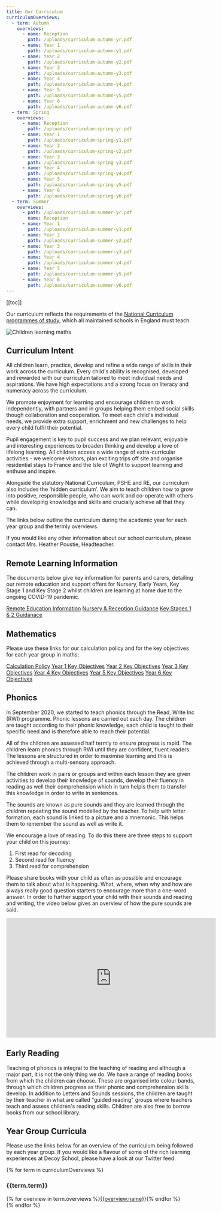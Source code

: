 ```yaml
---
title: Our Curriculum
curriculumOverviews:
  - term: Autumn
    overviews:
      - name: Reception
        path: /uploads/curriculum-autumn-yr.pdf
      - name: Year 1
        path: /uploads/curriculum-autumn-y1.pdf
      - name: Year 2
        path: /uploads/curriculum-autumn-y2.pdf
      - name: Year 3
        path: /uploads/curriculum-autumn-y3.pdf
      - name: Year 4
        path: /uploads/curriculum-autumn-y4.pdf
      - name: Year 5
        path: /uploads/curriculum-autumn-y5.pdf
      - name: Year 6
        path: /uploads/curriculum-autumn-y6.pdf
  - term: Spring
    overviews:
      - name: Reception
        path: /uploads/curriculum-spring-yr.pdf
      - name: Year 1
        path: /uploads/curriculum-spring-y1.pdf
      - name: Year 2
        path: /uploads/curriculum-spring-y2.pdf
      - name: Year 3
        path: /uploads/curriculum-spring-y3.pdf
      - name: Year 4
        path: /uploads/curriculum-spring-y4.pdf
      - name: Year 5
        path: /uploads/curriculum-spring-y5.pdf
      - name: Year 6
        path: /uploads/curriculum-spring-y6.pdf
  - term: Summer
    overviews:
      - path: /uploads/curriculum-summer-yr.pdf
        name: Reception
      - name: Year 1
        path: /uploads/curriculum-summer-y1.pdf
      - name: Year 2
        path: /uploads/curriculum-summer-y2.pdf
      - name: Year 3
        path: /uploads/curriculum-summer-y3.pdf
      - name: Year 4
        path: /uploads/curriculum-summer-y4.pdf
      - name: Year 5
        path: /uploads/curriculum-summer-y5.pdf
      - name: Year 6
        path: /uploads/curriculum-summer-y6.pdf
---
```


[[toc]]

Our curriculum reflects the requirements of the [National Curriculum programmes of study](https://www.gov.uk/government/collections/national-curriculum), which all maintained schools in England must teach.

![Children learning maths](/uploads/numicon.jpg)

## Curriculum Intent

All children learn, practice, develop and refine a wide range of skills in their work across the curriculum. Every child's ability is recognised, developed and rewarded with our curriculum tailored to meet individual needs and aspirations. We have high expectations and a strong focus on literacy and numeracy across the curriculum.

We promote enjoyment for learning and encourage children to work independently, with partners and in groups helping them embed social skills though collaboration and cooperation. To meet each child's individual needs, we provide extra support, enrichment and new challenges to help every child fulfil their potential.

Pupil engagement is key to pupil success and we plan relevant, enjoyable and interesting experiences to broaden thinking and develop a love of lifelong learning. All children access a wide range of extra-curricular activities - we welcome visitors, plan exciting trips off site and organise residential stays to France and the Isle of Wight to support learning and enthuse and inspire.

Alongside the statutory National Curriculum, PSHE and RE, our curriculum also includes the 'hidden curriculum'. We aim to teach children how to grow into positive, responsible people, who can work and co-operate with others while developing knowledge and skills and crucially achieve all that they can.

The links below outline the curriculum during the academic year for each year group and the termly overviews.

If you would like any other information about our school curriculum, please contact Mrs. Heather Poustie, Headteacher.

## Remote Learning Information

The documents below give key information for parents and carers, detailing our remote education and support offers for Nursery, Early Years, Key Stage 1 and Key Stage 2 whilst children are learning at home due to the ongoing COVID-19 pandemic.

<div class="content-grid">
  <a href="/uploads/Providing-remote-education-information-to-parents-Jan-2021-Decoy.pdf">Remote Education Information</a>
  <a href="/uploads/Guidance-Remote-Learning-and-Support-Offer-Nursery-Reception.pdf">Nursery & Reception Guidance</a>
  <a href="/uploads/Guidance-Remote-Learning-and-Support-Offer-KS1-KS2.pdf">Key Stages 1 & 2 Guidanace</a>
</div>

## Mathematics

Please use these links for our calculation policy and for the key objectives for each year group in maths:

<div class="content-grid">
	<a href="/uploads/calculation-policy.pdf">Calculation Policy</a>
	<a href="/uploads/key-objectives-y1.pdf">Year 1 Key Objectives</a>
	<a href="/uploads/key-objectives-y2.pdf">Year 2 Key Objectives</a>
	<a href="/uploads/key-objectives-y3.pdf">Year 3 Key Objectives</a>
	<a href="/uploads/key-objectives-y4.pdf">Year 4 Key Objectives</a>
	<a href="/uploads/key-objectives-y5.pdf">Year 5 Key Objectives</a>
	<a href="/uploads/key-objectives-y6.pdf">Year 6 Key Objectives</a>
</div>

## Phonics

In September 2020, we started to teach phonics through the Read, Write Inc (RWI) programme. Phonic lessons are carried out each day. The children are taught according to their phonic knowledge; each child is taught to their specific need and is therefore able to reach their potential.

All of the children are assessed half termly to ensure progress is rapid. The children learn phonics through RWI until they are confident, fluent readers. The lessons are structured in order to maximise learning and this is achieved through a multi-sensory approach.

The children work in pairs or groups and within each lesson they are given activities to develop their knowledge of sounds, develop their fluency in reading as well their comprehension which in turn helpis them to transfer this knowledge in order to write in sentences.

The sounds are known as pure sounds and they are learned through the children repeating the sound modelled by the teacher. To help with letter formation, each sound is linked to a picture and a mnemonic. This helps them to remember the sound as well as write it.

We encourage a love of reading. To do this there are three steps to support your child on this journey:

1. First read for decoding
2. Second read for fluency
3. Third read for comprehension

Please share books with your child as often as possible and encourage them to talk about what is happening. What, where, when why and how are always really good question starters to encourage more than a one-word answer.
In order to further support your child with their sounds and reading and writing, the video below gives an overview of how the pure sounds are said.

<iframe src="https://www.youtube.com/embed/UCI2mu7URBc" title="YouTube video player" frameborder="0" width="560" height="319" frameborder="0" allow="accelerometer; autoplay; clipboard-write; encrypted-media; gyroscope; picture-in-picture" allowfullscreen></iframe>

## Early Reading

Teaching of phonics is integral to the teaching of reading and although a major part, it is not the only thing we do. We have a range of reading books from which the children can choose. These are organised into colour bands, through which children progress as their phonic and comprehension skills develop. In addition to Letters and Sounds sessions, the children are taught by their teacher in what are called "guided reading" groups where teachers teach and assess children's reading skills. Children are also free to borrow books from our school library.

## Year Group Curricula

Please use the links below for an overview of the curriculum being followed by each year group. If you would like a flavour of some of the rich learning experiences at Decoy School, please have a look at our Twitter feed.

{% for term in curriculumOverviews %}

<h3>{{term.term}}</h3>
<div class="content-grid">
  {% for overview in term.overviews %}<a href="{{overview.path}}">{{overview.name}}</a>{% endfor %}
</div>
{% endfor %}
